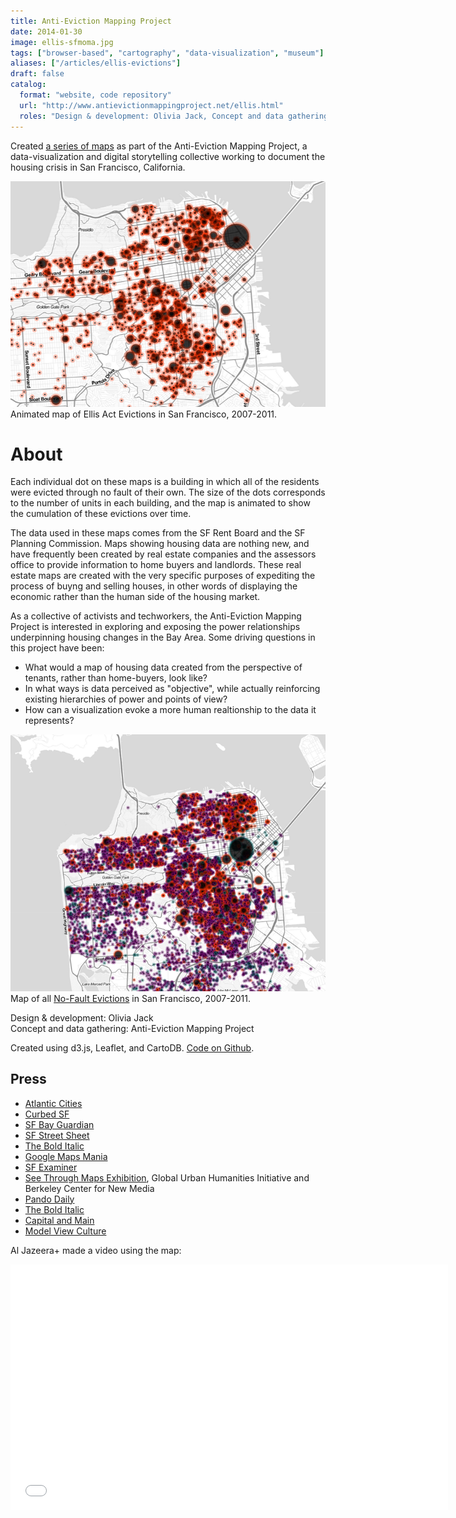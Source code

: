 ```yaml
---
title: Anti-Eviction Mapping Project
date: 2014-01-30
image: ellis-sfmoma.jpg
tags: ["browser-based", "cartography", "data-visualization", "museum"]
aliases: ["/articles/ellis-evictions"]
draft: false
catalog: 
  format: "website, code repository"
  url: "http://www.antievictionmappingproject.net/ellis.html"
  roles: "Design & development: Olivia Jack, Concept and data gathering: Anti-Eviction Mapping Project"
---
```


Created [a series of maps](http://www.antievictionmappingproject.net/ellis.html) as part of the Anti-Eviction Mapping Project, a data-visualization and digital storytelling collective working to document the housing crisis in San Francisco, California.

[![Ellis](thumb1.png)](http://www.antievictionmappingproject.net/ellis.html)
Animated map of Ellis Act Evictions in San Francisco, 2007-2011.

<h1> About </h1>
Each individual dot on these maps is a building in which all of the residents were evicted through no fault of their own. The size of the dots corresponds to the number of units in each building, and the map is animated to show the cumulation of these evictions over time.

The data used in these maps comes from the SF Rent Board and the SF Planning Commission. Maps showing housing data are nothing new, and have frequently been created by real estate companies and the assessors office to provide information to home buyers and landlords. These real estate maps are created with the very specific purposes of expediting the process of buyng and selling houses, in other words of displaying the economic rather than the human side of the housing market.  

As a collective of activists and techworkers, the Anti-Eviction Mapping Project is interested in exploring and exposing the power relationships underpinning housing changes in the Bay Area. Some driving questions in this project have been:
*	What would a map of housing data created from the perspective of tenants, rather than home-buyers, look like?  
*	In what ways is data perceived as "objective", while actually reinforcing existing hierarchies of power and points of view?
*	How can a visualization evoke a more human realtionship to the data it represents?



[![combined](combined.png)](http://www.antievictionmappingproject.net/combined.html)
Map of all [No-Fault Evictions](http://www.antievictionmappingproject.net/combined.html) in San Francisco, 2007-2011.

Design & development: Olivia Jack
</br> Concept and data gathering: Anti-Eviction Mapping Project

Created using d3.js, Leaflet, and CartoDB.
[Code on Github](https://github.com/ojack/Anti-Eviction-Mapping-Project).

## Press
*	<a href="http://www.theatlanticcities.com/housing/2013/10/startling-animation-15-years-evictions-san-francisco/7260/" target="_blank">Atlantic Cities</a>
* [Curbed SF](http://sf.curbed.com/archives/2013/10/17/animated_ellis_act_map_shows_explosive_effects_of_evictions.php)
*	[SF Bay Guardian](http://www.sfbg.com/politics/2013/10/15/watch-depressing-time-lapse-visualization-ellis-act-evictions)
*	[SF Street Sheet](https://www.facebook.com/photo.php?fbid=765058260187124&set=a.675753815784236.1073741826.672794612746823&type=1&theater)
* 	[The Bold Italic](http://www.thebolditalic.com/articles/3821-map-time-sfs-eviction-explosion)
*	<a href="http://googlemapsmania.blogspot.com/2013/10/mapping-ellis-act-evictions-in-san.html" target="_blank">Google Maps Mania</a>
*	<a href="http://www.sfexaminer.com/sanfrancisco/time-lapse-map-shows-ellis-act-impacts/Content?oid=2604754" target="_blank">SF Examiner</a>
*	<a href="http://seethroughmaps.wordpress.com/" target="_blank">See Through Maps Exhibition</a>, Global Urban Humanities Initiative and Berkeley Center for New Media
*	[Pando Daily](http://pando.com/2014/03/03/erin-mcelroy-reveals-whats-next-for-the-sf-anti-eviction-mapping-project/)
*  [The Bold Italic](http://www.thebolditalic.com/articles/4092-new-maps-eviction-explosion-and-ellis-acting-seniors)
* [Capital and Main](http://www.laane.org/capitalandmain/amp-ing-up-the-fight-against-evictions/)
* [Model View Culture](https://modelviewculture.com/pieces/tech-workers-and-the-eviction-crisis)

Al Jazeera+ made a video using the map:
<iframe width="700" height="393" src="//www.youtube.com/embed/D3UPom9R04U" frameborder="0" allowfullscreen></iframe>


<!---The goal of this project is to explore the c

	-explore the ever-changing

	 Each individual dot on this map is a building in which all of the residents were evicted through no fault of their own. The size of the dots correspond to the number of units in each building, and the map is animated to show the cumulation of these evictions over time.

	The data used in these maps comes from the San Francisco Rent Board and the San Francisco Planning commission. Maps showing housing data are nothing new, and have frequently been created by real estate companies to help home buyers and landlords. These real estate maps are created with the very specific purposes of expediting economic transactions, of displaying the monetary rather than the human side of the housing market.  

	As a collective of activists and techworkers, the Anti-Eviction Mapping Project is interested in exploring and exposing the power relationships underpinning the housing market in the Bay Area.
	What would a map of housing data from the perspective of tenants, rather than home-buyers, look like?  
	In what ways is data perceived as "objective", while actually reinforcing existing hierarchies of power and points of view?
	How can a visualization evoke a more human realtionship to the data it represents?

	Design & development: Olivia Jack
	Concept and data gathering: Anti-Eviction Mapping Project
	Created using d3.js, Leaflet, and CartoDB.






	buyers and sellers in theData about the housing market is collected by the assesors office and real estate companies in order to expedite these economic transactions.




	Most maps of housing data are created by real estate companies, for the purpose of helping people decide which houses to buy. These maps focus on the economic value of each of these transactions, and the resulting geographic territory is displayed as blocks of color [in an economic landscape]. Data about the housing market is collected by the assesors office and real estate companies in order to expedite these economic transactions. The goal of these maps is to obscure the human underpinnings of each of these transactions.



	This is a data visualization of housing data in San Francisco, and it is also a map of loss, of an epidemic .. Each individual dot is a building in which every unit was forced to leave The data is not aggregated into any sort of
	THis series of maps documents the loss that San Francisco is facing as long-time residents are forced to look for housing elsewhere.

	As someone who has lived my entire life in San Frac

    A driving question in beginning to
	As someone born in San Francisco working in technology, can see that the city is changing rapidly as housing prices ...



	 Most maps of housing data are created by real estate companies, for the purpose of helping people cecide which houses to buy. These maps focus on the economic value of each of these transactions, and the re

	 How can data evoke a more human relationship ....

	 although the data used in this map is supposedly public data

	Part of the process of creating this map was exploring, what would a map from the perspective of tenants look like?  


	//How can activists and tech workers come together to work to create a San Francisco that supports the needs of long-time residensts.
-->
